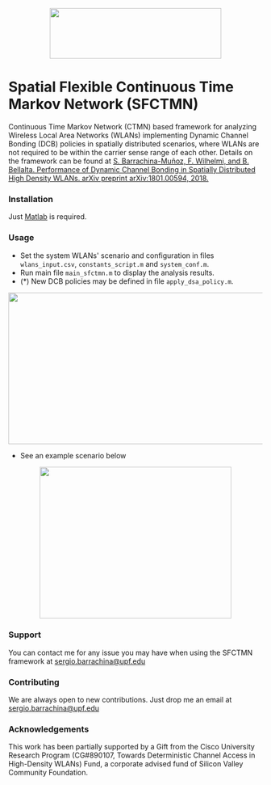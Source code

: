 <p align="center">
  <img src="https://github.com/sergiobarra/SFCTMN/blob/master/sfctmn_logo.png" width="340" height="100">
</p>

# Spatial Flexible Continuous Time Markov Network (SFCTMN)

Continuous Time Markov Network (CTMN) based framework for analyzing Wireless Local Area Networks (WLANs) implementing Dynamic Channel Bonding (DCB) policies in spatially distributed scenarios, where WLANs are not required to be within the carrier sense range of each other.
Details on the framework can be found at [S. Barrachina-Muñoz, F. Wilhelmi, and B. Bellalta. Performance of Dynamic Channel Bonding in Spatially Distributed High Density WLANs. arXiv preprint arXiv:1801.00594, 2018.](https://arxiv.org/pdf/1801.00594.pdf)

### Installation

Just [Matlab](https://www.mathworks.com/) is required.

### Usage
 
 * Set the system WLANs' scenario and configuration in files ```wlans_input.csv```, ```constants_script.m``` and ```system_conf.m```. 
 * Run main file ```main_sfctmn.m``` to display the analysis results.
 * (*) New DCB policies may be defined in file ```apply_dsa_policy.m```.
 
 <p align="center">
<img src="https://github.com/sergiobarra/SFCTMN/blob/master/documentation/General%20flowchart.png" width="700" height="300">
</p>

 * See an example scenario below
 <p align="center">
<img src="https://github.com/sergiobarra/SFCTMN/blob/master/documentation/sfctmn_ctmn_example.png" width="380" height="300">
</p>

### Support

You can contact me for any issue you may have when using the SFCTMN framework at sergio.barrachina@upf.edu

### Contributing

We are always open to new contributions. Just drop me an email at sergio.barrachina@upf.edu

### Acknowledgements

This work has been partially supported by a Gift from the Cisco University Research Program (CG\#890107, Towards Deterministic Channel Access in High-Density WLANs) Fund, a corporate advised fund of Silicon Valley Community Foundation.

